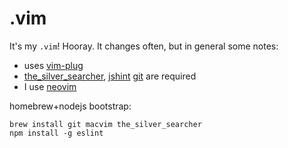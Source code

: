 # .vim

It's my `.vim`! Hooray. It changes often, but in general some notes:

* uses [vim-plug](https://github.com/junegunn/vim-plug)
* [the_silver_searcher](https://github.com/ggreer/the_silver_searcher), [jshint](http://www.jshint.com/)
  [git](http://git-scm.com/) are required
* I use [neovim](https://neovim.io/)

homebrew+nodejs bootstrap:

    brew install git macvim the_silver_searcher
    npm install -g eslint
